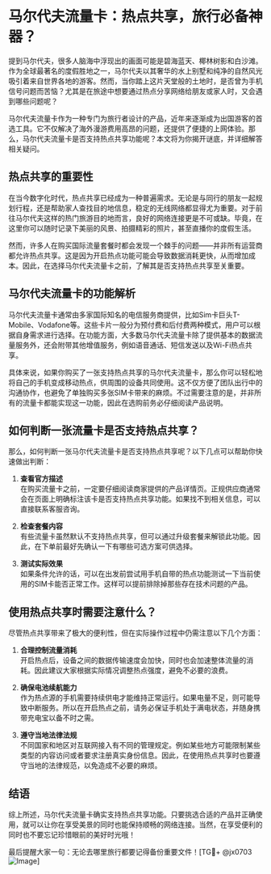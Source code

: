 # 马尔代夫流量卡：热点共享，旅行必备神器？

提到马尔代夫，很多人脑海中浮现出的画面可能是碧海蓝天、椰林树影和白沙滩。作为全球最著名的度假胜地之一，马尔代夫以其奢华的水上别墅和纯净的自然风光吸引着来自世界各地的游客。然而，当你踏上这片天堂般的土地时，是否曾为手机信号问题而苦恼？尤其是在旅途中想要通过热点分享网络给朋友或家人时，又会遇到哪些问题呢？

马尔代夫流量卡作为一种专门为旅行者设计的产品，近年来逐渐成为出国游客的首选工具。它不仅解决了海外漫游费用高昂的问题，还提供了便捷的上网体验。那么，马尔代夫流量卡是否支持热点共享功能呢？本文将为你揭开谜底，并详细解答相关疑问。

## 热点共享的重要性

在当今数字化时代，热点共享已经成为一种普遍需求。无论是与同行的朋友一起规划行程，还是帮助家人查找目的地信息，稳定的无线网络都显得尤为重要。对于前往马尔代夫这样的热门旅游目的地而言，良好的网络连接更是不可或缺。毕竟，在这里你可以随时记录下美丽的风景、拍摄精彩的照片，甚至直播你的度假生活。

然而，许多人在购买国际流量套餐时都会发现一个棘手的问题——并非所有运营商都允许热点共享。这是因为开启热点功能可能会导致数据消耗更快，从而增加成本。因此，在选择马尔代夫流量卡之前，了解其是否支持热点共享至关重要。

## 马尔代夫流量卡的功能解析

马尔代夫流量卡通常由多家国际知名的电信服务商提供，比如Sim卡巨头T-Mobile、Vodafone等。这些卡片一般分为预付费和后付费两种模式，用户可以根据自身需求进行选择。在功能方面，大多数马尔代夫流量卡除了提供基本的数据流量服务外，还会附带其他增值服务，例如语音通话、短信发送以及Wi-Fi热点共享。

具体来说，如果你购买了一张支持热点共享的马尔代夫流量卡，那么你可以轻松地将自己的手机变成移动热点，供周围的设备共同使用。这不仅方便了团队出行中的沟通协作，也避免了单独购买多张SIM卡带来的麻烦。不过需要注意的是，并非所有的流量卡都能实现这一功能，因此在选购前务必仔细阅读产品说明。

## 如何判断一张流量卡是否支持热点共享？

那么，如何判断一张马尔代夫流量卡是否支持热点共享呢？以下几点可以帮助你快速做出判断：

1. **查看官方描述**  
   在购买流量卡之前，一定要仔细阅读商家提供的产品详情页。正规供应商通常会在页面上明确标注该卡是否支持热点共享功能。如果找不到相关信息，可以直接联系客服咨询。

2. **检查套餐内容**  
   有些流量卡虽然默认不支持热点共享，但可以通过升级套餐来解锁此功能。因此，在下单前最好先确认一下有哪些可选方案可供选择。

3. **测试实际效果**  
   如果条件允许的话，可以在出发前尝试用手机自带的热点功能测试一下当前使用的SIM卡能否正常工作。这样可以提前排除掉那些存在技术问题的产品。

## 使用热点共享时需要注意什么？

尽管热点共享带来了极大的便利性，但在实际操作过程中仍需注意以下几个方面：

1. **合理控制流量消耗**  
   开启热点后，设备之间的数据传输速度会加快，同时也会加速整体流量的消耗。因此建议大家根据实际情况调整热点强度，避免不必要的浪费。

2. **确保电池续航能力**  
   作为热点源的手机需要持续供电才能维持正常运行。如果电量不足，则可能导致中断服务。所以在开启热点之前，请务必保证手机处于满电状态，并随身携带充电宝以备不时之需。

3. **遵守当地法律法规**  
   不同国家和地区对互联网接入有不同的管理规定。例如某些地方可能限制某些类型的内容访问或者要求注册真实身份信息。因此，在使用热点共享时也要遵守当地的法律规范，以免造成不必要的麻烦。

## 结语

综上所述，马尔代夫流量卡确实支持热点共享功能。只要挑选合适的产品并正确使用，就可以让你在享受美景的同时也能保持顺畅的网络连接。当然，在享受便利的同时也不要忘记珍惜眼前的美好时光哦！

最后提醒大家一句：无论去哪里旅行都要记得备份重要文件！[TG💪+ @jx0703 ![Image](https://github.com/user-attachments/assets/dbca1d08-cadb-493c-b0ec-ad6f7a83f270)]